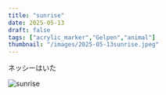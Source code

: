 ```yaml
---
title: "sunrise"
date: 2025-05-13
draft: false
tags: ["acrylic_marker","Gelpen","animal"]
thumbnail: "/images/2025-05-13sunrise.jpeg"
---
```


ネッシーはいた

![sunrise](/images/2025-05-13sunrise.jpeg )